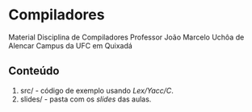 
# Compiladores 

Material Disciplina de Compiladores
Professor João Marcelo Uchôa de Alencar
Campus da UFC em Quixadá

## Conteúdo

1. src/ - código de exemplo usando _Lex/Yacc/C_.
2. slides/ - pasta com os _slides_ das aulas. 
